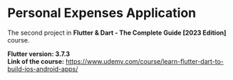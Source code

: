 # Personal Expenses Application

The second project in **Flutter & Dart - The Complete Guide [2023 Edition]** course.

**Flutter version: 3.7.3**\
**Link of the course:** https://www.udemy.com/course/learn-flutter-dart-to-build-ios-android-apps/
